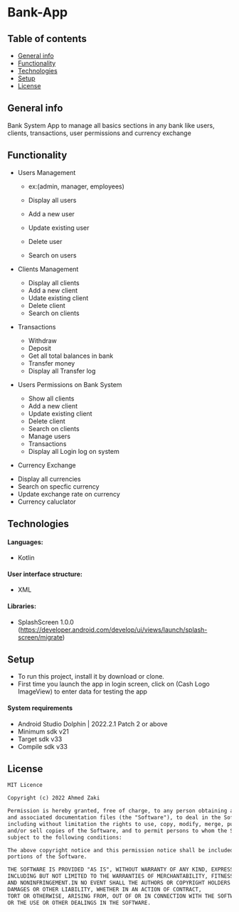 # Bank-App

## Table of contents
* [General info](#general-info)
* [Functionality](#functionality)
* [Technologies](#technologies)
* [Setup](#setup)
* [License](#license)

## General info

Bank System App to manage all basics sections in any bank like users, clients, transactions, user permissions and currency exchange  

## Functionality

* Users Management
  - ex:(admin, manager, employees)
  
  - Display all users
  - Add a new user
  - Update existing user
  - Delete user
  - Search on users
 
* Clients Management
  - Display all clients
  - Add a new client
  - Udate existing client
  - Delete client
  - Search on clients
 
* Transactions
  - Withdraw
  - Deposit
  - Get all total balances in bank
  - Transfer money
  - Display all Transfer log
 
* Users Permissions on Bank System
  - Show all clients
  - Add a new client
  - Update existing client
  - Delete client
  - Search on clients
  - Manage users
  - Transactions
  - Display all Login log on system
 
 * Currency Exchange
  - Display all currencies
  - Search on specfic currency 
  - Update exchange rate on currency
  - Currency caluclator 


## Technologies

#### Languages:
- Kotlin 

#### User interface structure:
- XML

#### Libraries:
- SplashScreen      1.0.0 (https://developer.android.com/develop/ui/views/launch/splash-screen/migrate)  

## Setup

- To run this project, install it by download or clone.
- First time you launch the app in login screen, click on (Cash Logo ImageView) to enter data for testing the app



#### System requirements
- Android Studio Dolphin | 2022.2.1 Patch 2 or above
- Minimum sdk v21
- Target sdk v33
- Compile sdk v33

## License

```html
MIT Licence 

Copyright (c) 2022 Ahmed Zaki

Permission is hereby granted, free of charge, to any person obtaining a copy of this software
and associated documentation files (the "Software"), to deal in the Software without restriction,
including without limitation the rights to use, copy, modify, merge, publish, distribute, sublicense,
and/or sell copies of the Software, and to permit persons to whom the Software is furnished to do so, 
subject to the following conditions:

The above copyright notice and this permission notice shall be included in all copies or substantial 
portions of the Software.

THE SOFTWARE IS PROVIDED "AS IS", WITHOUT WARRANTY OF ANY KIND, EXPRESS OR IMPLIED, 
INCLUDING BUT NOT LIMITED TO THE WARRANTIES OF MERCHANTABILITY, FITNESS FOR A PARTICULAR PURPOSE
AND NONINFRINGEMENT.IN NO EVENT SHALL THE AUTHORS OR COPYRIGHT HOLDERS BE LIABLE FOR ANY CLAIM,
DAMAGES OR OTHER LIABILITY, WHETHER IN AN ACTION OF CONTRACT,
TORT OR OTHERWISE, ARISING FROM, OUT OF OR IN CONNECTION WITH THE SOFTWARE
OR THE USE OR OTHER DEALINGS IN THE SOFTWARE.
```
